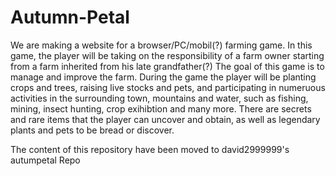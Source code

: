 # Autumn-Petal

We are making a website for a browser/PC/mobil(?) farming game. In this game, the player will be taking on the responsibility of a farm owner starting from a farm inherited from his late grandfather(?) The goal of this game is to manage and improve the farm. During the game the player will be planting crops and trees, raising live stocks and pets, and participating in numeruous activities in the surrounding town, mountains and water, such as fishing, mining, insect hunting, crop exihibtion and many more. There are secrets and rare items that the player can uncover and obtain, as well as legendary plants and pets to be bread or discover.

The content of this repository have been moved to david2999999's autumpetal Repo
